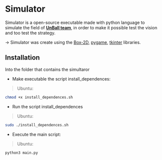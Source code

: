 # Simulator #

Simulator is a open-source executable made with python language to simulate the field of **[UnBall team](http://equipeunball.com.br/)**, in order to make it possible test the vision and too test the strategy.

-> Simulator was create using the [Box-2D](https://github.com/pybox2d/pybox2d), [pygame](https://www.pygame.org/news), [tkinter](https://docs.python.org/3/library/tk.html) libraries.

## Installation ##
Into the folder that contains the simultaror

* Make executable the script install_dependences:

>Ubuntu:
    
```bash
chmod +x install_dependences.sh
```

* Run the script install_dependences

>Ubuntu:

```bash 
sudo ./install_dependences.sh
```
    
* Execute the main script:

> Ubuntu: 

```bash 
python3 main.py
```